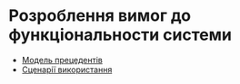 # Розроблення вимог до функціональности системи

- [Модель прецедентів](/use%20cases/use-case-model.html)
- [Сценарії використання](/use%20cases/scenarios.html)